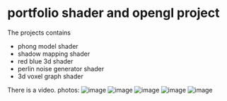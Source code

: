 # portfolio shader and opengl project
The projects contains 

- phong model shader
- shadow mapping shader
- red blue 3d shader
- perlin noise generator shader
- 3d voxel graph shader

There is a video.
photos:
![image](https://user-images.githubusercontent.com/122363097/211823319-86d815be-713b-40bc-ac21-c72813f14967.png)
![image](https://user-images.githubusercontent.com/122363097/211823479-707de816-b7d5-4e82-a323-f6a15dcadc8c.png)
![image](https://user-images.githubusercontent.com/122363097/211823803-092b9d85-cef3-4ea8-aa4c-12fe9d81b6cd.png)
![image](https://user-images.githubusercontent.com/122363097/211823917-11485b9f-8de3-46e6-a4be-5f8ac6b0203f.png)
![image](https://user-images.githubusercontent.com/122363097/211824109-5f36dd34-aa12-455f-85ec-eb0507138f1b.png)


